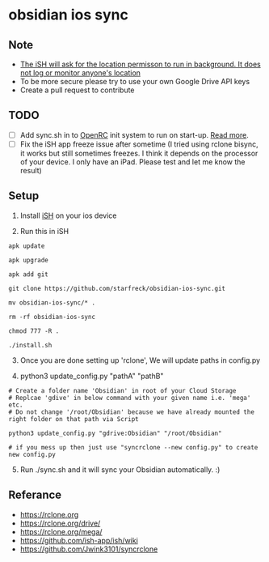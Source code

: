 # obsidian ios sync

## Note
- [The iSH will ask for the location permisson to run in background. It does not log or monitor anyone's location](https://github.com/ish-app/ish/wiki/Running-in-background)
- To be more secure please try to use your own Google Drive API keys
- Create a pull request to contribute
## TODO
- [ ] Add sync.sh in to [OpenRC](https://wiki.alpinelinux.org/wiki/OpenRC) init system to run on start-up. [Read more](https://github.com/ish-app/ish/wiki/How-To-Enable-OpenRC-&-Start-Services-When-iSH-App-Starts).
- [ ] Fix the iSH app freeze issue after sometime (I tried using rclone bisync, it works but still sometimes freezes. I think it depends on the processor of your device. I only have an iPad. Please test and let me know the result)

## Setup

1. Install [iSH](https://apps.apple.com/us/app/ish-shell/id1436902243) on your ios device

2. Run this in iSH

```shell
apk update

apk upgrade

apk add git

git clone https://github.com/starfreck/obsidian-ios-sync.git

mv obsidian-ios-sync/* .

rm -rf obsidian-ios-sync

chmod 777 -R .

./install.sh
```
3. Once you are done setting up 'rclone', We will update paths in config.py

4. python3 update_config.py "pathA" "pathB"

```shell
# Create a folder name 'Obsidian' in root of your Cloud Storage
# Replcae 'gdive' in below command with your given name i.e. 'mega' etc.
# Do not change '/root/Obsidian' because we have already mounted the right folder on that path via Script

python3 update_config.py "gdrive:Obsidian" "/root/Obsidian"

# if you mess up then just use "syncrclone --new config.py" to create new config.py
```

5. Run ./sync.sh and it will sync your Obsidian automatically. :)

## Referance
- https://rclone.org
- https://rclone.org/drive/
- https://rclone.org/mega/
- https://github.com/ish-app/ish/wiki
- https://github.com/Jwink3101/syncrclone

